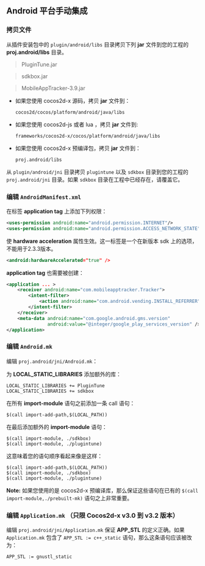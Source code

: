 ## Android 平台手动集成

### 拷贝文件
从插件安装包中的 `plugin/android/libs` 目录拷贝下列 __jar__ 文件到您的工程的 __proj.android/libs__ 目录。

> PluginTune.jar

> sdkbox.jar

> MobileAppTracker-3.9.jar


* 如果您使用 cocos2d-x 源码，拷贝 __jar__ 文件到：

  ```
  cocos2d/cocos/platform/android/java/libs
  ```

* 如果您使用 cocos2d-js 或者 lua ，拷贝 __jar__ 文件到:

  ```
  frameworks/cocos2d-x/cocos/platform/android/java/libs
  ```

* 如果您使用 cocos2d-x 预编译包，拷贝 __jar__ 文件到：

  ```
  proj.android/libs
  ```

从 `plugin/android/jni` 目录拷贝 `plugintune` 以及 `sdkbox` 目录到您的工程的 `proj.android/jni` 目录。如果 `sdkbox` 目录在工程中已经存在，请覆盖它。

### 编辑 `AndroidManifest.xml`
在标签 __application tag__ 上添加下列权限：
```xml
<uses-permission android:name="android.permission.INTERNET"/>
<uses-permission android:name="android.permission.ACCESS_NETWORK_STATE"/>
```

使 __hardware acceleration__ 属性生效。这一标签是一个在新版本 sdk 上的选项，不能用于2.3.3版本。
```xml
<android:hardwareAccelerated="true" />
```

__application tag__ 也需要被创建：
```xml
<application ... >
    <receiver android:name="com.mobileapptracker.Tracker">
        <intent-filter>
            <action android:name="com.android.vending.INSTALL_REFERRER" />
        </intent-filter>
    </receiver>
    <meta-data android:name="com.google.android.gms.version"
               android:value="@integer/google_play_services_version" />
</application>
```

### 编辑 `Android.mk`
编辑 `proj.android/jni/Android.mk`：

为 __LOCAL_STATIC_LIBRARIES__ 添加额外的库：
```
LOCAL_STATIC_LIBRARIES += PluginTune
LOCAL_STATIC_LIBRARIES += sdkbox
```

在所有 __import-module__ 语句之前添加一条 call 语句：
```
$(call import-add-path,$(LOCAL_PATH))
```

在最后添加额外的 __import-module__ 语句：
```
$(call import-module, ./sdkbox)
$(call import-module, ./plugintune)
```

这意味着您的语句顺序看起来像是这样：
```
$(call import-add-path,$(LOCAL_PATH))
$(call import-module, ./sdkbox)
$(call import-module, ./plugintune)
```

  __Note:__ 如果您使用的是 cocos2d-x 预编译库，那么保证这些语句在已有的 `$(call import-module,./prebuilt-mk)` 语句之上非常重要。

### 编辑 `Application.mk` （只限 Cocos2d-x v3.0 到 v3.2 版本）
编辑 `proj.android/jni/Application.mk` 保证 __APP_STL__ 的定义正确。如果 `Application.mk` 包含了 `APP_STL := c++_static` 语句，那么这条语句应该被改为：
```
APP_STL := gnustl_static
```
